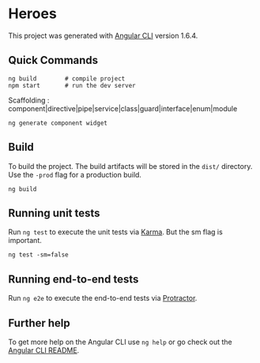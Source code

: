 # Heroes

This project was generated with [Angular CLI](https://github.com/angular/angular-cli) version 1.6.4.

## Quick Commands
```
ng build        # compile project
npm start		# run the dev server
```
Scaffolding : component|directive|pipe|service|class|guard|interface|enum|module
```
ng generate component widget
```
## Build

To build the project. The build artifacts will be stored in the `dist/` directory. Use the `-prod` flag for a production build.
```
ng build
```

## Running unit tests
Run `ng test` to execute the unit tests via [Karma](https://karma-runner.github.io).  But the 
sm flag is important.
```
ng test -sm=false
```
## Running end-to-end tests

Run `ng e2e` to execute the end-to-end tests via [Protractor](http://www.protractortest.org/).

## Further help

To get more help on the Angular CLI use `ng help` or go check out the [Angular CLI README](https://github.com/angular/angular-cli/blob/master/README.md).

